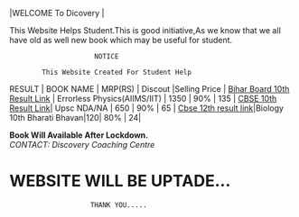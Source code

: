    |WELCOME To Dicovery                                     | 

This Website Helps Student.This is good initiative,As we know that we all have old as well new book which may be useful for student.                     
                        
                         NOTICE
                            
            This Website Created For Student Help    
                           
                    


   RESULT       | BOOK NAME |  MRP(RS) | Discout |Selling Price |
   [Bihar Board 10th Result Link](http://biharboardonline.bihar.gov.in/)   | Errorless Physics(AIIMS/IIT) | 1350 | 90% | 135 |
  [ CBSE 10th Result Link](http://cbseresults.nic.in/class10/class10th19.htm/)| Upsc NDA/NA | 650 | 90% | 65 |
  [Cbse 12th result link](http://cbseresults.nic.in/class12/Class12th19.htm/)|Biology 10th Bharati Bhavan|120| 80% | 24|
   
 **Book Will Available After Lockdown.**  
 *CONTACT: Discovery Coaching Centre* 

  
#         WEBSITE WILL BE UPTADE...
                        THANK YOU.....
